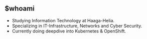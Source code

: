 ## $whoami

- Studying Information Technology at Haaga-Helia. 
- Specializing in IT-Infrastructure, Networks and Cyber Security. 
- Currently doing deepdive into Kubernetes & OpenShift. 


<!--
**gianglex/gianglex** is a ✨ _special_ ✨ repository because its `README.md` (this file) appears on your GitHub profile.

Here are some ideas to get you started:

- 🔭 I’m currently working on ...
- 🌱 I’m currently learning ...
- 👯 I’m looking to collaborate on ...
- 🤔 I’m looking for help with ...
- 💬 Ask me about ...
- 📫 How to reach me: ...
- 😄 Pronouns: ...
- ⚡ Fun fact: ...
-->
